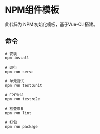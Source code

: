 # NPM组件模板

此代码为 NPM 初始化模板，基于Vue-CLI搭建。

## 命令

```shell
# 安装
npm install

# 运行
npm run serve

# 单元测试
npm run test:unit

# E2E测试
npm run test:e2e

# 检查修复
npm run lint

# 打包
npm run package
```
